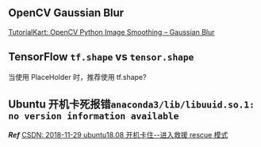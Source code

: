 ## OpenCV Gaussian Blur

[TutorialKart: OpenCV Python Image Smoothing – Gaussian Blur](https://www.tutorialkart.com/opencv/python/opencv-python-gaussian-image-smoothing/)

## TensorFlow `tf.shape` vs `tensor.shape`

当使用 PlaceHolder 时，推荐使用 tf.shape?

## Ubuntu 开机卡死报错`anaconda3/lib/libuuid.so.1: no version information available`

**_Ref_** [CSDN: 2018-11-29 ubuntu18.08 开机卡住--进入救援 rescue 模式](https://blog.csdn.net/qq_43031691/article/details/84868151)
